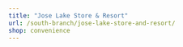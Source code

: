 ```yaml
---
title: "Jose Lake Store & Resort"
url: /south-branch/jose-lake-store-and-resort/
shop: convenience
---
```

